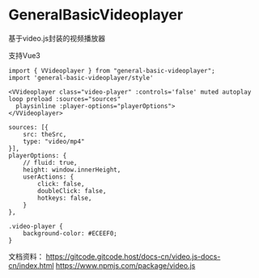 # GeneralBasicVideoplayer

基于video.js封装的视频播放器

支持Vue3

```vue
import { VVideoplayer } from "general-basic-videoplayer";
import 'general-basic-videoplayer/style'

<VVideoplayer class="video-player" :controls='false' muted autoplay loop preload :sources="sources"
  playsinline :player-options="playerOptions">
</VVideoplayer>

sources: [{
    src: theSrc,
    type: "video/mp4"
}],
playerOptions: {
    // fluid: true,
    height: window.innerHeight,
    userActions: {
        click: false,
        doubleClick: false,
        hotkeys: false,
    }
},

.video-player {
    background-color: #ECEEF0;
}
```

文档资料：
https://gitcode.gitcode.host/docs-cn/video.js-docs-cn/index.html
https://www.npmjs.com/package/video.js